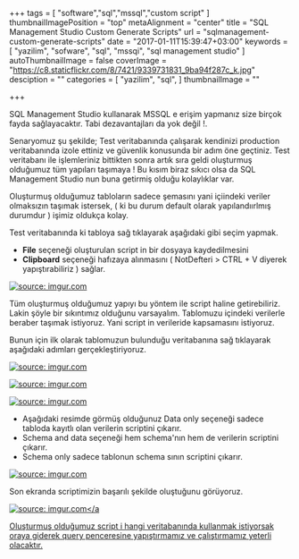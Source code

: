 +++
tags = [
  "software","sql","mssql","custom script"
]
thumbnailImagePosition = "top"
metaAlignment = "center"
title = "SQL Management Studio Custom Generate Scripts"
url = "sqlmanagement-custom-generate-scripts"
date = "2017-01-11T15:39:47+03:00"
keywords = [
  "yazilim",
  "sofware",
  "sql",
  "mssqi",
  "sql management studio"
]
autoThumbnailImage = false
coverImage = "https://c8.staticflickr.com/8/7421/9339731831_9ba94f287c_k.jpg"
desciption = ""
categories = [
  "yazilim",
  "sql",
]
thumbnailImage = ""

+++


SQL Management Studio kullanarak MSSQL e erişim yapmanız size birçok fayda sağlayacaktır. Tabi dezavantajları da yok değil !.

Senaryomuz şu şekilde;
Test veritabanında çalışarak kendinizi production veritabanında izole ettiniz ve güvenlik konusunda bir adım öne geçtiniz.
Test veritabanı ile işlemleriniz bittikten sonra artık sıra geldi oluşturmuş olduğumuz tüm yapıları taşımaya !
Bu kısım biraz sıkıcı olsa da SQL Management Studio nun buna getirmiş olduğu kolaylıklar var.

Oluşturmuş olduğumuz tabloların sadece şemasını yani içiindeki veriler olmaksızın taşımak istersek, ( ki bu durum default olarak yapılandıırlmış durumdur ) işimiz oldukça kolay.

Test veritabanında  ki tabloya sağ tıklayarak aşağıdaki gibi seçim yapmak.

- **File** seçeneği oluşturulan script in bir dosyaya kaydedilmesini
- **Clipboard** seçeneği hafızaya alınmasını ( NotDefteri > CTRL + V diyerek yapıştırabiliriz )
sağlar.

<a href="http://imgur.com/phM7Y8A"><img src="http://i.imgur.com/phM7Y8A.png" title="source: imgur.com" /></a>

Tüm oluşturmuş olduğumuz yapıyı bu yöntem ile script haline getirebiliriz.
Lakin şöyle bir sıkıntımız olduğunu varsayalım.
Tablomuzu içindeki verilerle beraber taşımak istiyoruz. Yani script in verileride kapsamasını istiyoruz.

Bunun için ilk olarak tablomuzun bulunduğu veritabanına sağ tıklayarak aşağıdaki adımları gerçekleştiriyoruz.

<a href="http://imgur.com/TUEWNjo"><img src="http://i.imgur.com/TUEWNjo.png" title="source: imgur.com" /></a>


<a href="http://imgur.com/3pGyapU"><img src="http://i.imgur.com/3pGyapU.png" title="source: imgur.com" /></a>

<a href="http://imgur.com/6xCVWnQ"><img src="http://i.imgur.com/6xCVWnQ.png" title="source: imgur.com" /></a>

- Aşağıdaki resimde görmüş olduğunuz Data only seçeneği sadece tabloda kayıtlı olan verilerin scriptini çıkarır.
- Schema and data seçeneği hem schema'nın hem de verilerin scriptini çıkarır.
- Schema only sadece tablonun schema sının scriptini çıkarır.

 <a href="http://imgur.com/dB2gpdH"><img src="http://i.imgur.com/dB2gpdH.png" title="source: imgur.com" /></a>

Son ekranda scriptimizin başarılı şekilde oluştuğunu görüyoruz.

<a href="http://imgur.com/7Nx3w3O"><img src="http://i.imgur.com/7Nx3w3O.png" title="source: imgur.com" /></a

Oluşturmuş olduğumuz script i hangi veritabanında kullanmak istiyorsak oraya giderek query penceresine yapıştırmamız ve çalıştırmamız yeterli olacaktır.
